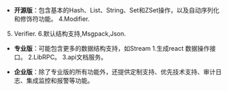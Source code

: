- **开源版**：包含基本的Hash、List、String、Set和ZSet操作，以及自动序列化和修饰符功能。
4.Modifier.
5. Verifier.
6.默认结构支持,Msgpack,Json.

- **专业版**：可能包含更多的数据结构支持，如Stream
1.生成react 数据操作接口。
2.LibRPC。
3.api文档服务。

- **企业版**：除了专业版的所有功能外，还提供定制支持、优先技术支持、审计日志、集成监控和报警等功能。